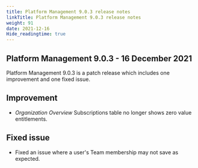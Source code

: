 ```yaml
---
title: Platform Management 9.0.3 release notes
linkTitle: Platform Management 9.0.3 release notes
weight: 91
date: 2021-12-16
Hide_readingtime: true
---
```


## Platform Management 9.0.3 - 16 December 2021

Platform Management 9.0.3 is a patch release which includes one improvement and one fixed issue.

## Improvement

* *Organization Overview* Subscriptions table no longer shows zero value entitlements.

## Fixed issue

* Fixed an issue where a user's Team membership may not save as expected.
